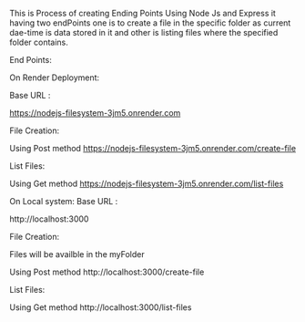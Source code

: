 This is Process of creating Ending Points Using Node Js and Express it having two endPoints one is to create a file in the specific folder as current dae-time is data stored in it
and other is listing files where the specified folder contains.

End Points:

On Render Deployment:

Base URL :

https://nodejs-filesystem-3jm5.onrender.com

File Creation:

Using Post method
https://nodejs-filesystem-3jm5.onrender.com/create-file


List Files:

Using Get method
https://nodejs-filesystem-3jm5.onrender.com/list-files


On Local system:
Base URL :

http://localhost:3000

File Creation:

Files will be availble in the myFolder

Using Post method
http://localhost:3000/create-file


List Files:

Using Get method
http://localhost:3000/list-files

